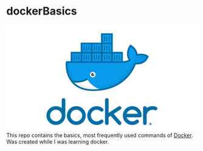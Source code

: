 # dockerBasics

<img style="float: right;" width="600" src="./assets/docker.png"> 

This repo contains the basics, most frequently used commands of [Docker](https://www.docker.com/).
Was created while I was learning docker.